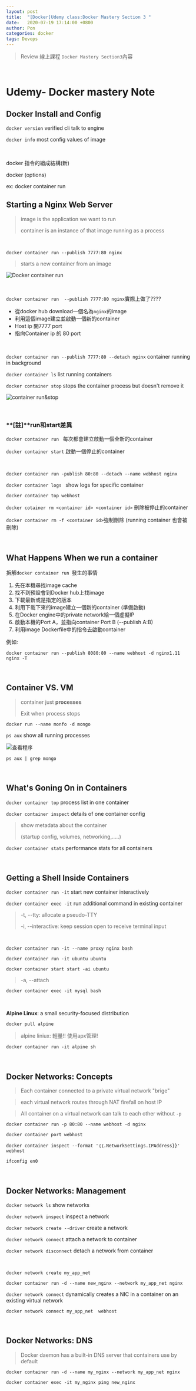 ```yaml
---
layout: post
title:  "[Docker]Udemy class:Docker Mastery Section 3 "
date:   2020-07-19 17:14:00 +0800
author: Pon
categories: docker
tags: Devops
---
```


> Review 線上課程 `Docker Mastery Section3`內容

<br>



# Udemy- Docker mastery Note

## Docker Install and Config

`docker version` verified cli talk to engine

`docker info` most config values of image

<br>

docker 指令的組成結構(新)

docker <command> <sub-command> (options)

ex: docker container run 

## Starting a Nginx Web Server

> image is the application we want to run
>
> container is an instance of that image running as a process

<br>

`docker container run --publish 7777:80 nginx`

> starts a new container from an image

![Docker container run](https://imgur.com/MIfPrjC.jpg)

<br>

`docker container run  --publish 7777:80 nginx`實際上做了????

- 從docker hub download一個名為`nginx`的image
- 利用這個image建立並啟動一個新的container
- Host ip 開7777 port
- 指向Container ip 的 80 port

<br>

`docker container run --publish 7777:80 --detach nginx` container running in background

`docker container ls` list running containers

`docker container stop`  stops the container process but doesn't remove it

![container run&stop](https://imgur.com/0UVPVaa.jpg)

<br>

### **[註]**run和start差異

`docker container run ` 每次都會建立啟動一個全新的container

`docker container start` 啟動一個停止的container

<br>

`docker container run -publish 80:80 --detach --name webhost nginx`

`docker container logs ` show logs for specific container 

`docker container top webhost` 

`docker cotainer rm <container id> <container id>` 刪除被停止的container 

`docker container rm -f <container id>`強制刪除 (running container 也會被刪除)

<br>

## What Happens When we run a container

拆解`docker container run `發生的事情

1. 先在本機尋找image cache
2. 找不到預設會到Docker hub上找image
3. 下載最新或是指定的版本
4. 利用下載下來的image建立一個新的container (準備啟動)
5. 在Docker engine中的private network給一個虛擬IP
6. 啟動本機的Port A，並指向container Port B (--publish A:B)
7. 利用image Dockerfile中的指令去啟動container

例如:

`docker container run --publish 8080:80 --name webhost -d nginx1.11 nginx -T`

<br>

## Container VS. VM

> container just **processes**
>
> Exit when process stops



`docker run --name monfo -d mongo`

`ps aux` show all running processes

![查看程序](https://imgur.com/1KgFExA.jpg)

`ps aux | grep mongo`

<br>

## What's Goning On in Containers

`docker container top` process list in one container 

`docker container inspect` details of one container config

> show metadata about the container 
>
> (startup config, volumes, networking,.....)

`docker container stats` performance stats for all containers

<br>

## Getting a Shell Inside Containers

`docker container run -it` start new container interactively

`docker container exec -it` run additional command in existing container 

> -t, --tty: allocate a pseudo-TTY
>
> -i, --interactive: keep session open to receive terminal input

<br>

`docker container run -it --name proxy nginx bash`

`docker container run -it ubuntu ubuntu`

`docker container start start -ai ubuntu`

> -a, --attach

`docker container exec -it mysql bash`

<br>

**Alpine Linux**: a small security-focused distribution

`docker pull alpine`

> alpine liniux: 輕量!!  使用apx管理! 

`docker container run -it alpine sh`

<br>

## Docker Networks: Concepts

> Each container connected to a private virtual network "brige"

> each virtual network routes through NAT firefall on host IP

> All container on a virtual network can talk to each other without `-p`

`docker container run -p 80:80 --name webhost -d nginx`

`docker container port webhost`

`docker container inspect --format '｛｛.NetworkSettings.IPAddress}}' webhost`

`ifconfig en0`

<br>

## Docker Networks: Management

`docker network ls` show networks

`docker network inspect` inspect a network

`docker network create --driver` create a network

`docker network connect` attach a network to container 

`docker network disconnect` detach a network from container

<br>

`docker network create my_app_net`

`docker container run -d --name new_nginx --network my_app_net nginx `

`docker network connect` dynamically creates a NIC in a container on an existing virtual network

`docker network connect my_app_net  webhost`

<br>

##  Docker Networks: DNS 

> Docker daemon has a built-in DNS server that containers use by default

`docker container run -d --name my_nginx --network my_app_net nginx `

`docker container exec -it my_nginx ping new_nginx`



